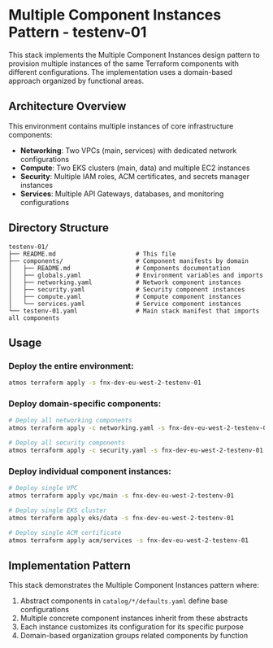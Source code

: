 # Multiple Component Instances Pattern - testenv-01

This stack implements the Multiple Component Instances design pattern to provision multiple instances of the same Terraform components with different configurations. The implementation uses a domain-based approach organized by functional areas.

## Architecture Overview

This environment contains multiple instances of core infrastructure components:

- **Networking**: Two VPCs (main, services) with dedicated network configurations
- **Compute**: Two EKS clusters (main, data) and multiple EC2 instances
- **Security**: Multiple IAM roles, ACM certificates, and secrets manager instances
- **Services**: Multiple API Gateways, databases, and monitoring configurations

## Directory Structure

```
testenv-01/
├── README.md                      # This file
├── components/                    # Component manifests by domain
│   ├── README.md                  # Components documentation
│   ├── globals.yaml               # Environment variables and imports
│   ├── networking.yaml            # Network component instances
│   ├── security.yaml              # Security component instances  
│   ├── compute.yaml               # Compute component instances
│   └── services.yaml              # Service component instances
└── testenv-01.yaml                # Main stack manifest that imports all components
```

## Usage

### Deploy the entire environment:

```bash
atmos terraform apply -s fnx-dev-eu-west-2-testenv-01
```

### Deploy domain-specific components:

```bash
# Deploy all networking components
atmos terraform apply -c networking.yaml -s fnx-dev-eu-west-2-testenv-01

# Deploy all security components
atmos terraform apply -c security.yaml -s fnx-dev-eu-west-2-testenv-01
```

### Deploy individual component instances:

```bash
# Deploy single VPC
atmos terraform apply vpc/main -s fnx-dev-eu-west-2-testenv-01

# Deploy single EKS cluster
atmos terraform apply eks/data -s fnx-dev-eu-west-2-testenv-01

# Deploy single ACM certificate
atmos terraform apply acm/services -s fnx-dev-eu-west-2-testenv-01
```

## Implementation Pattern

This stack demonstrates the Multiple Component Instances pattern where:

1. Abstract components in `catalog/*/defaults.yaml` define base configurations
2. Multiple concrete component instances inherit from these abstracts
3. Each instance customizes its configuration for its specific purpose
4. Domain-based organization groups related components by function
